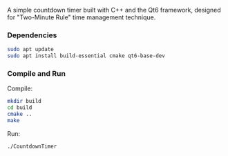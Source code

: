 A simple countdown timer built with C++ and the Qt6 framework, designed for "Two-Minute Rule" time management technique.
### Dependencies
```sh
sudo apt update
sudo apt install build-essential cmake qt6-base-dev
```

### Compile and Run
Compile:
```sh
mkdir build
cd build
cmake ..
make
```

Run:
```sh
./CountdownTimer
```

